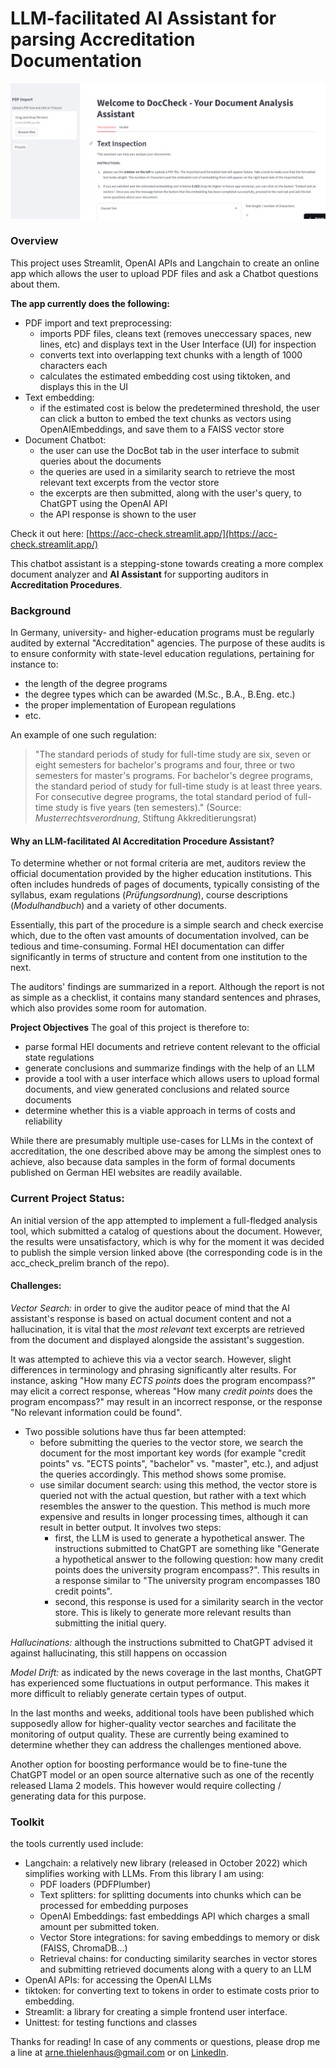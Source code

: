 # LLM-facilitated AI Assistant for parsing Accreditation Documentation
<img src="images/doc_check_screenshot.png" alt="drawing" width="700"/>

### Overview
This project uses Streamlit, OpenAI APIs and Langchain to create an online app which allows the user to upload PDF files and ask a Chatbot questions about them.

__The app currently does the following:__
- PDF import and text preprocessing:
    - imports PDF files, cleans text (removes uneccessary spaces, new lines, etc) and displays text in the User Interface (UI) for inspection
    - converts text into overlapping text chunks with a length of 1000 characters each
    - calculates the estimated embedding cost using tiktoken, and displays this in the UI
- Text embedding:
    - if the estimated cost is below the predetermined threshold, the user can click a button to embed the text chunks as vectors using OpenAIEmbeddings, and save them to a FAISS vector store
- Document Chatbot:
    - the user can use the DocBot tab in the user interface to submit queries about the documents
    - the queries are used in a similarity search to retrieve the most relevant text excerpts from the vector store
    - the excerpts are then submitted, along with the user's query, to ChatGPT using the OpenAI API
    - the API response is shown to the user

Check it out here: [https://acc-check.streamlit.app/](https://acc-check.streamlit.app/)

This chatbot assistant is a stepping-stone towards creating a more complex document analyzer and __AI Assistant__ for supporting auditors in __Accreditation Procedures__.

### Background
In Germany, university- and higher-education programs must be regularly audited by external "Accreditation" agencies. The purpose of these audits is to ensure conformity with state-level education regulations, pertaining for instance to:

- the length of the degree programs 
- the degree types which can be awarded (M.Sc., B.A., B.Eng. etc.)
- the proper implementation of European regulations
- etc.

An example of one such regulation:

>"The standard periods of study for full-time study are six, seven or eight semesters for bachelor's programs and four, three or two semesters for master's programs. For bachelor's degree programs, the standard period of study for full-time study is at least three years. For consecutive degree programs, the total standard period of full-time study is five years (ten semesters)." (Source: _Musterrechtsverordnung_, Stiftung Akkreditierungsrat)

#### Why an LLM-facilitated AI Accreditation Procedure Assistant?
To determine whether or not formal criteria are met, auditors review the official documentation provided by the higher education institutions. This often includes hundreds of pages of documents, typically consisting of the syllabus, exam regulations (_Prüfungsordnung_), course descriptions (_Modulhandbuch_) and a variety of other documents.

Essentially, this part of the procedure is a simple search and check exercise which, due to the often vast amounts of documentation involved, can be tedious and time-consuming. Formal HEI documentation can differ significantly in terms of structure and content from one institution to the next. 

The auditors' findings are summarized in a report. Although the report is not as simple as a checklist, it contains many standard sentences and phrases, which also provides some room for automation.

__Project Objectives__
The goal of this project is therefore to: 
- parse formal HEI documents and retrieve content relevant to the official state regulations
- generate conclusions and summarize findings with the help of an LLM
- provide a tool with a user interface which allows users to upload formal documents, and view generated conclusions and related source documents
- determine whether this is a viable approach in terms of costs and reliability

While there are presumably multiple use-cases for LLMs in the context of accreditation, the one described above may be among the simplest ones to achieve, also because data samples in the form of formal documents published on German HEI websites are readily available. 

### Current Project Status:

An initial version of the app attempted to implement a full-fledged analysis tool, which submitted a catalog of questions about the document. However, the results were unsatisfactory, which is why for the moment it was decided to publish the simple version linked above (the corresponding code is in the acc_check_prelim branch of the repo).

#### Challenges:

_Vector Search:_ in order to give the auditor peace of mind that the AI assistant's response is based on actual document content and not a hallucination, it is vital that the _most relevant_ text excerpts are retrieved from the document and displayed alongside the assistant's suggestion.  

It was attempted to achieve this via a vector search. However, slight differences in terminology and phrasing significantly alter results. For instance, asking "How many _ECTS points_ does the program encompass?" may elicit a correct response, whereas "How many _credit points_ does the program encompass?" may result in an incorrect response, or the response "No relevant information could be found".  

- Two possible solutions have thus far been attempted:  
  - before submitting the queries to the vector store, we search the document for the most important key words (for example "credit points" vs. "ECTS points", "bachelor" vs. "master", etc.), and adjust the queries accordingly. This method shows some promise.
  - use similar document search: using this method, the vector store is queried not with the actual question, but rather with a text which resembles the answer to the question. This method is much more expensive and results in longer processing times, although it can result in better output. It involves two steps:  
    - first, the LLM is used to generate a hypothetical answer. The instructions submitted to ChatGPT are something like "Generate a hypothetical answer to the following question: how many credit points does the university program encompass?". This results in a response similar to "The university program encompasses 180 credit points".  
    - second, this response is used for a similarity search in the vector store. This is likely to generate more relevant results than submitting the initial query. 

_Hallucinations:_ although the instructions submitted to ChatGPT advised it against hallucinating, this still happens on occassion  

_Model Drift:_ as indicated by the news coverage in the last months, ChatGPT has experienced some fluctuations in output performance. This makes it more difficult to reliably generate certain types of output.  

In the last months and weeks, additional tools have been published which supposedly allow for higher-quality vector searches and facilitate the monitoring of output quality. These are currently being examined to determine whether they can address the challenges mentioned above.  

Another option for boosting performance would be to fine-tune the ChatGPT model or an open source alternative such as one of the recently released Llama 2 models. This however would require collecting / generating data for this purpose.

### Toolkit

the tools currently used include:

* Langchain: a relatively new library (released in October 2022) which simplifies working with LLMs. From this library I am using:
    - PDF loaders (PDFPlumber)
    - Text splitters: for splitting documents into chunks which can be processed for embedding purposes
    - OpenAI Embeddings: fast embeddings API which charges a small amount per submitted token.
    - Vector Store integrations: for saving embeddings to memory or disk (FAISS, ChromaDB...)
    - Retrieval chains: for conducting similarity searches in vector stores and submitting retrieved documents along with a query to an LLM
* OpenAI APIs: for accessing the OpenAI LLMs
* tiktoken: for converting text to tokens in order to estimate costs prior to embedding.
* Streamlit: a library for creating a simple frontend user interface.
* Unittest: for testing functions and classes

Thanks for reading! In case of any comments or questions, please drop me a line at arne.thielenhaus@gmail.com or on [LinkedIn](https://www.linkedin.com/in/arne-thielenhaus/).

